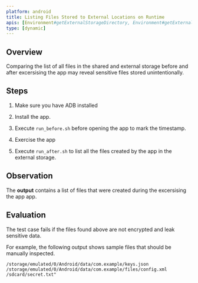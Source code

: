 ```yaml
---
platform: android
title: Listing Files Stored to External Locations on Runtime
apis: [Environment#getExternalStorageDirectory, Environment#getExternalStorageDirectory, Environment#getExternalFilesDir, Environment#getExternalCacheDir, SharedPreferences, FileOutPutStream]
type: [dynamic]
---
```


## Overview

Comparing the list of all files in the shared and external storage before and after excersising the app may reveal sensitive files stored unintentionally.

## Steps

1. Make sure you have ADB installed

2. Install the app.

3. Execute `run_before.sh` before opening the app to mark the timestamp.

4. Exercise the app

5. Execute `run_after.sh` to list all the files created by the app in the external storage.


## Observation

The **output** contains a list of files that were created during the excersising the app app.

## Evaluation

The test case fails if the files found above are not encrypted and leak sensitive data.

For example, the following output shows sample files that should be manually inspected.

```shell
/storage/emulated/0/Android/data/com.example/keys.json
/storage/emulated/0/Android/data/com.example/files/config.xml
/sdcard/secret.txt"
```
